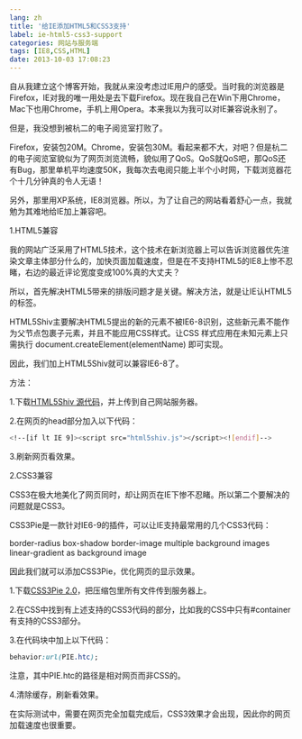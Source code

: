 ```yaml
---
lang: zh
title: '给IE添加HTML5和CSS3支持'
label: ie-html5-css3-support
categories: 网站与服务端
tags: [IE8,CSS,HTML]
date: 2013-10-03 17:08:23
---
```

自从我建立这个博客开始，我就从来没考虑过IE用户的感受。当时我的浏览器是Firefox，IE对我的唯一用处是去下载Firefox。现在我自己在Win下用Chrome，Mac下也用Chrome，手机上用Opera。本来我以为我可以对IE兼容说永别了。

但是，我没想到被杭二的电子阅览室打败了。

Firefox，安装包20M。Chrome，安装包30M。看起来都不大，对吧？但是杭二的电子阅览室貌似为了网页浏览流畅，貌似用了QoS。QoS就QoS吧，那QoS还有Bug，那里单机平均速度50K，我每次去电阅只能上半个小时网，下载浏览器花个十几分钟真的令人无语！

另外，那里用XP系统，IE8浏览器。所以，为了让自己的网站看着舒心一点，我就勉为其难地给IE加上兼容吧。

1.HTML5兼容

我的网站广泛采用了HTML5技术，这个技术在新浏览器上可以告诉浏览器优先渲染文章主体部分什么的，加快页面加载速度，但是在不支持HTML5的IE8上惨不忍睹，右边的最近评论宽度变成100%真的大丈夫？

所以，首先解决HTML5带来的排版问题才是关键。解决方法，就是让IE认HTML5的标签。

HTML5Shiv主要解决HTML5提出的新的元素不被IE6-8识别，这些新元素不能作为父节点包裹子元素，并且不能应用CSS样式。让CSS 样式应用在未知元素上只需执行 document.createElement(elementName) 即可实现。

因此，我们加上HTML5Shiv就可以兼容IE6-8了。

方法：

1.下载[HTML5Shiv 源代码](https://github.com/aFarkas/html5shiv/zipball/master)，并上传到自己网站服务器。

2.在网页的head部分加入以下代码：

```bash
<!--[if lt IE 9]><script src="html5shiv.js"></script><![endif]-->
```

3.刷新网页看效果。

2.CSS3兼容

CSS3在极大地美化了网页同时，却让网页在IE下惨不忍睹。所以第二个要解决的问题就是CSS3。

CSS3Pie是一款针对IE6-9的插件，可以让IE支持最常用的几个CSS3代码：

border-radius
box-shadow
border-image
multiple background images
linear-gradient as background image

因此我们就可以添加CSS3Pie，优化网页的显示效果。

1.下载[CSS3Pie 2.0](http://css3pie.com/download-latest-2.x)，把压缩包里所有文件传到服务器上。

2.在CSS中找到有上述支持的CSS3代码的部分，比如我的CSS中只有#container有支持的CSS3部分。

3.在代码块中加上以下代码：

```css
behavior:url(PIE.htc);
```

注意，其中PIE.htc的路径是相对网页而非CSS的。

4.清除缓存，刷新看效果。

在实际测试中，需要在网页完全加载完成后，CSS3效果才会出现，因此你的网页加载速度也很重要。

